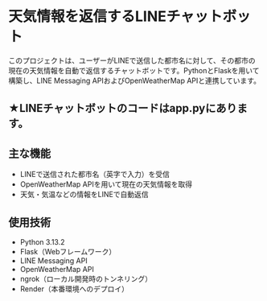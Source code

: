 # 天気情報を返信するLINEチャットボット

このプロジェクトは、ユーザーがLINEで送信した都市名に対して、その都市の現在の天気情報を自動で返信するチャットボットです。PythonとFlaskを用いて構築し、LINE Messaging APIおよびOpenWeatherMap APIと連携しています。

## ★LINEチャットボットのコードはapp.pyにあります。

##  主な機能

- LINEで送信された都市名（英字で入力）を受信
- OpenWeatherMap APIを用いて現在の天気情報を取得
- 天気・気温などの情報をLINEで自動返信

## 使用技術

- Python 3.13.2
- Flask（Webフレームワーク）
- LINE Messaging API
- OpenWeatherMap API
- ngrok（ローカル開発時のトンネリング）
- Render（本番環境へのデプロイ）


